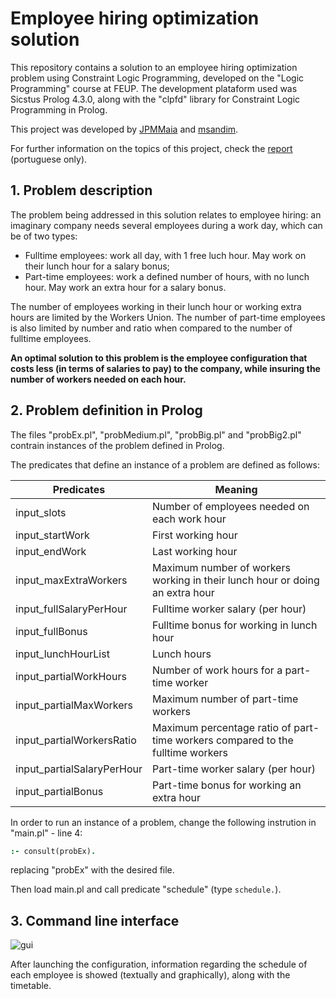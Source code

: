 # Employee hiring optimization solution 

This repository contains a solution to an employee hiring optimization problem using Constraint Logic Programming, developed on the "Logic Programming" course at FEUP. The development plataform used was Sicstus Prolog 4.3.0, along with the "clpfd" library for Constraint Logic Programming in Prolog.

This project was developed by [JPMMaia](https://github.com/JPMMaia) and [msandim](https://github.com/msandim).

For further information on the topics of this project, check the [report](https://github.com/msandim/optimization-employment-plog/raw/master/resources/report.pdf) (portuguese only).

## 1. Problem description

The problem being addressed in this solution relates to employee hiring: an imaginary company needs several employees during a work day, which can be of two types:
* Fulltime employees: work all day, with 1 free luch hour. May work on their lunch hour for a salary bonus;
* Part-time employees: work a defined number of hours, with no lunch hour. May work an extra hour for a salary bonus.

The number of employees working in their lunch hour or working extra hours are limited by the Workers Union. The number of part-time employees is also limited by number and ratio when compared to the number of fulltime employees.

**An optimal solution to this problem is the employee configuration that costs less (in terms of salaries to pay) to the company, while insuring the number of workers needed on each hour.**

## 2. Problem definition in Prolog

The files "probEx.pl", "probMedium.pl", "probBig.pl" and "probBig2.pl" contrain instances of the problem defined in Prolog.

The predicates that define an instance of a problem are defined as follows:

| Predicates                 | Meaning                                                                        |
|----------------------------|--------------------------------------------------------------------------------|
| input_slots                | Number of employees needed on each work hour                                   |
| input_startWork            | First working hour                                                             |
| input_endWork              | Last working hour                                                              |
| input_maxExtraWorkers      | Maximum number of workers working in their lunch hour or doing an extra hour   |
| input_fullSalaryPerHour    | Fulltime worker salary (per hour)                                              |
| input_fullBonus            | Fulltime bonus for working in lunch hour                                       |
| input_lunchHourList        | Lunch hours                                                                    |
| input_partialWorkHours     | Number of work hours for a part-time worker                                    |
| input_partialMaxWorkers    | Maximum number of part-time workers                                            |
| input_partialWorkersRatio  | Maximum percentage ratio of part-time workers compared to the fulltime workers |
| input_partialSalaryPerHour | Part-time worker salary (per hour)                                             |
| input_partialBonus         | Part-time bonus for working an extra hour                                      |

In order to run an instance of a problem, change the following instrution in "main.pl" - line 4:
```prolog
:- consult(probEx).
```
replacing "probEx" with the desired file.

Then load main.pl and call predicate "schedule" (type `schedule.`).

## 3. Command line interface

![gui](https://github.com/msandim/optimization-employment-plog/raw/master/resources/solution.png)

After launching the configuration, information regarding the schedule of each employee is showed (textually and graphically), along with the timetable.
